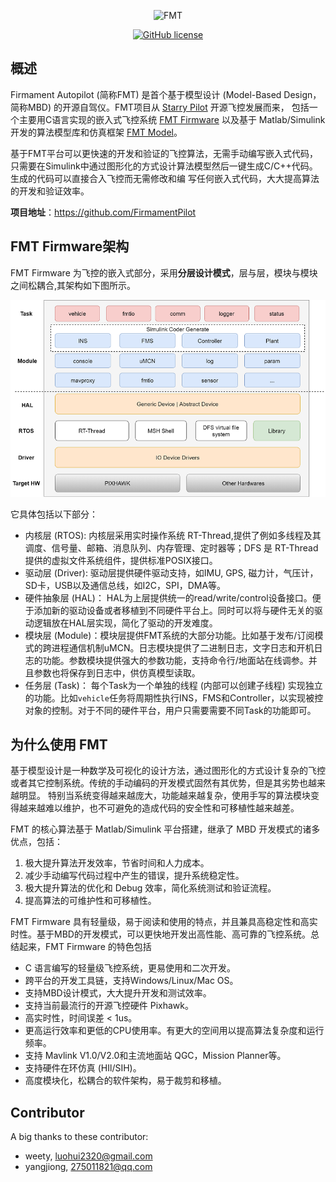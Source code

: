 <p align="center"><img width="200" src="https://github.com/FirmamentPilot/FMT_Firmware/blob/master/figures/logo.png" alt=FMT logo"></p>
  
<p align="center">
  <a href="/LICENSE"><img src="https://img.shields.io/badge/license-Apache--2.0-brightgreen" alt="GitHub license" /></a>
</p>

## 概述
Firmament Autopilot (简称FMT) 是首个基于模型设计 (Model-Based Design， 简称MBD) 的开源自驾仪。FMT项目从 [Starry Pilot](https://github.com/JcZou/StarryPilot) 开源飞控发展而来，
包括一个主要用C语言实现的嵌入式飞控系统 [FMT Firmware](https://github.com/FirmamentPilot/FMT_Firmware) 以及基于 Matlab/Simulink 开发的算法模型库和仿真框架 
[FMT Model](https://github.com/FirmamentPilot/FMT_Model)。

基于FMT平台可以更快速的开发和验证的飞控算法，无需手动编写嵌入式代码，只需要在Simulink中通过图形化的方式设计算法模型然后一键生成C/C++代码。生成的代码可以直接合入飞控而无需修改和编
写任何嵌入式代码，大大提高算法的开发和验证效率。

**项目地址**：https://github.com/FirmamentPilot

## FMT Firmware架构
FMT Firmware 为飞控的嵌入式部分，采用**分层设计模式**，层与层，模块与模块之间松耦合,其架构如下图所示。

![fmt_structure](figures/fmt_struct.png)

它具体包括以下部分：

- 内核层 (RTOS): 内核层采用实时操作系统 RT-Thread,提供了例如多线程及其调度、信号量、邮箱、消息队列、内存管理、定时器等；DFS 是 RT-Thread 提供的虚拟文件系统组件，提供标准POSIX接口。
- 驱动层 (Driver): 驱动层提供硬件驱动支持，如IMU, GPS, 磁力计，气压计，SD卡，USB以及通信总线，如I2C，SPI，DMA等。
- 硬件抽象层 (HAL)： HAL为上层提供统一的read/write/control设备接口。便于添加新的驱动设备或者移植到不同硬件平台上。同时可以将与硬件无关的驱动逻辑放在HAL层实现，简化了驱动的开发难度。
- 模块层 (Module)：模块层提供FMT系统的大部分功能。比如基于发布/订阅模式的跨进程通信机制uMCN。日志模块提供了二进制日志，文字日志和开机日志的功能。参数模块提供强大的参数功能，支持命令行/地面站在线调参。并且参数也将保存到日志中，供仿真模型读取。
- 任务层 (Task)： 每个Task为一个单独的线程 (内部可以创建子线程) 实现独立的功能。比如`vehicle`任务将周期性执行INS，FMS和Controller，以实现被控对象的控制。对于不同的硬件平台，用户只需要需要不同Task的功能即可。

## 为什么使用 FMT
基于模型设计是一种数学及可视化的设计方法，通过图形化的方式设计复杂的飞控或者其它控制系统。传统的手动编码的开发模式固然有其优势，但是其劣势也越来越明显。
特别当系统变得越来越庞大，功能越来越复杂，使用手写的算法模块变得越来越难以维护，也不可避免的造成代码的安全性和可移植性越来越差。

FMT 的核心算法基于 Matlab/Simulink 平台搭建，继承了 MBD 开发模式的诸多优点，包括：
1. 极大提升算法开发效率，节省时间和人力成本。
2. 减少手动编写代码过程中产生的错误，提升系统稳定性。
3. 极大提升算法的优化和 Debug 效率，简化系统测试和验证流程。
4. 提高算法的可维护性和可移植性。

FMT Firmware 具有轻量级，易于阅读和使用的特点，并且兼具高稳定性和高实时性。基于MBD的开发模式，可以更快地开发出高性能、高可靠的飞控系统。总结起来，FMT Firmware 的特色包括

- C 语言编写的轻量级飞控系统，更易使用和二次开发。
- 跨平台的开发工具链，支持Windows/Linux/Mac OS。
- 支持MBD设计模式，大大提升开发和测试效率。
- 支持当前最流行的开源飞控硬件 Pixhawk。
- 高实时性，时间误差 < 1us。
- 更高运行效率和更低的CPU使用率。有更大的空间用以提高算法复杂度和运行频率。
- 支持 Mavlink V1.0/V2.0和主流地面站 QGC，Mission Planner等。
- 支持硬件在环仿真 (HIl/SIH)。
- 高度模块化，松耦合的软件架构，易于裁剪和移植。

## Contributor
A big thanks to these contributor:
- weety, luohui2320@gmail.com
- yangjiong, 275011821@qq.com


